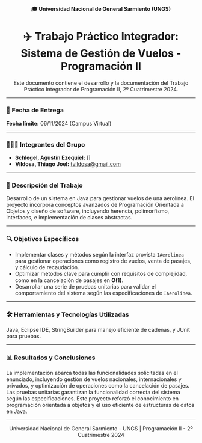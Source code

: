 <h4 align="center">  
  🎓 Universidad Nacional de General Sarmiento (UNGS)
</h4>

<h1 align="center">  
  ✈️ Trabajo Práctico Integrador: Sistema de Gestión de Vuelos - Programación II
</h1>

<p align="center">  
  Este documento contiene el desarrollo y la documentación del Trabajo Práctico Integrador de Programación II, 2º Cuatrimestre 2024.
</p>

---

### 📅 Fecha de Entrega
**Fecha límite:** 06/11/2024 (Campus Virtual)

---

### 🧑‍🤝‍🧑 Integrantes del Grupo
- **Schlegel, Agustín Ezequiel:** []
- **Vildosa, Thiago Joel:** tvildosa@gmail.com

---

### 📝 Descripción del Trabajo
Desarrollo de un sistema en Java para gestionar vuelos de una aerolínea. El proyecto incorpora conceptos avanzados de Programación Orientada a Objetos y diseño de software, incluyendo herencia, polimorfismo, interfaces, e implementación de clases abstractas.

---

### 🔍 Objetivos Específicos
- Implementar clases y métodos según la interfaz provista `IAerolinea` para gestionar operaciones como registro de vuelos, venta de pasajes, y cálculo de recaudación.
- Optimizar métodos clave para cumplir con requisitos de complejidad, como en la cancelación de pasajes en **O(1)**.
- Desarrollar una serie de pruebas unitarias para validar el comportamiento del sistema según las especificaciones de `IAerolinea`.

---

### 🛠 Herramientas y Tecnologías Utilizadas
Java, Eclipse IDE, StringBuilder para manejo eficiente de cadenas, y JUnit para pruebas.

---

### 📊 Resultados y Conclusiones
La implementación abarca todas las funcionalidades solicitadas en el enunciado, incluyendo gestión de vuelos nacionales, internacionales y privados, y optimización de operaciones como la cancelación de pasajes. Las pruebas unitarias garantizan la funcionalidad correcta del sistema según las especificaciones. Este proyecto reforzó el conocimiento en programación orientada a objetos y el uso eficiente de estructuras de datos en Java.

---

<p align="center">  
  Universidad Nacional de General Sarmiento - UNGS | Programación II - 2º Cuatrimestre 2024
</p>
